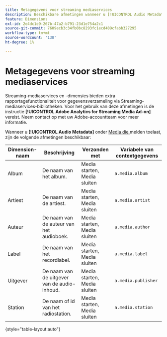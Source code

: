 ```yaml
---
title: Metagegevens voor streaming mediaservices
description: Beschikbare afmetingen wanneer u [!UICONTROL Audio Metadata] inschakelt voor een rapportsuite.
feature: Dimensions
exl-id: 2e4dc1e9-267b-47a2-b791-23d1e754a2c1
source-git-commit: 7609ecb3c34fb0bc8293fc1ecd409cfabb327295
workflow-type: tm+mt
source-wordcount: '138'
ht-degree: 1%

---
```


# Metagegevens voor streaming mediaservices

Streaming-mediaservices en -dimensies bieden extra rapportagefunctionaliteit voor gegevensverzameling via Streaming-mediaservices-bibliotheken. Voor het gebruik van deze afmetingen is de instructie **[!UICONTROL Adobe Analytics for Streaming Media Ad-on]** vereist. Neem contact op met uw Adobe-accountteam voor meer informatie.

Wanneer u **[!UICONTROL Audio Metadata]** onder [ Media die ](/help/admin/admin/c-manage-report-suites/c-edit-report-suites/media-management.md) melden toelaat, zijn de volgende afmetingen beschikbaar:

| Dimension-naam | Beschrijving | Verzonden met | Variabele van contextgegevens |
| --- | --- | --- | --- |
| Album | De naam van het album. | Media starten, Media sluiten | `a.media.album` |
| Artiest | De naam van de artiest. | Media starten, Media sluiten | `a.media.artist` |
| Auteur | De naam van de auteur van het audioboek. | Media starten, Media sluiten | `a.media.author` |
| Label | De naam van het recordlabel. | Media starten, Media sluiten | `a.media.label` |
| Uitgever | De naam van de uitgever van de audio-inhoud. | Media starten, Media sluiten | `a.media.publisher` |
| Station | De naam of id van het radiostation. | Media starten, Media sluiten | `a.media.station` |

{style="table-layout:auto"}
